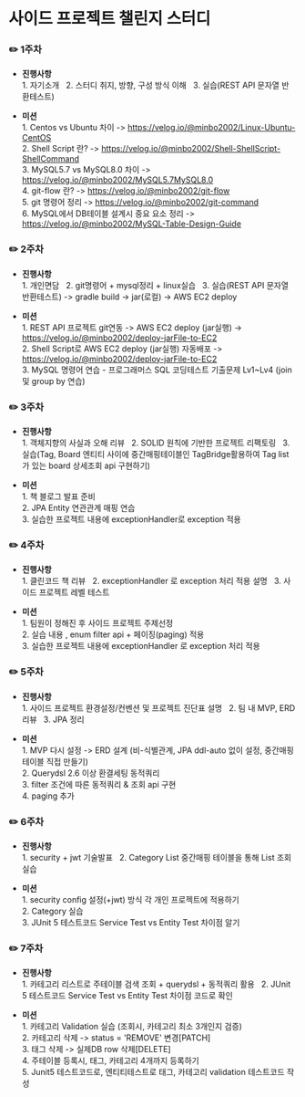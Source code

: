 # 사이드 프로젝트 챌린지 스터디

###  ✏️ 1주차
- **진행사항**
<br> 1. 자기소개 &nbsp; 2. 스터디 취지, 방향, 구성 방식 이해 &nbsp; 3. 실습(REST API 문자열 반환테스트)

- **미션**
<br> 1. Centos vs Ubuntu 차이 -> https://velog.io/@minbo2002/Linux-Ubuntu-CentOS
<br> 2. Shell Script 란? -> https://velog.io/@minbo2002/Shell-ShellScript-ShellCommand
<br> 3. MySQL5.7 vs MySQL8.0 차이 -> https://velog.io/@minbo2002/MySQL5.7MySQL8.0
<br> 4. git-flow 란? -> https://velog.io/@minbo2002/git-flow
<br> 5. git 명령어 정리 -> https://velog.io/@minbo2002/git-command
<br> 6. MySQL에서 DB테이블 설계시 중요 요소 정리 -> https://velog.io/@minbo2002/MySQL-Table-Design-Guide

###  ✏️ 2주차
- **진행사항**
<br> 1. 개인면담 &nbsp; 2. git명령어 + mysql정리 + linux실습 &nbsp; 3. 실습(REST API 문자열 반환테스트) -> gradle build -> jar(로컬) -> AWS EC2 deploy

- **미션**
<br> 1. REST API 프로젝트 git연동 -> AWS EC2 deploy (jar실행) -> https://velog.io/@minbo2002/deploy-jarFile-to-EC2
<br> 2. Shell Script로 AWS EC2 deploy (jar실행) 자동배포 -> https://velog.io/@minbo2002/deploy-jarFile-to-EC2
<br> 3. MySQL 명령어 연습 - 프로그래머스 SQL 코딩테스트 기출문제 Lv1~Lv4 (join 및 group by 연습)

###  ✏️ 3주차
- **진행사항**
<br> 1. 객체지향의 사실과 오해 리뷰 &nbsp; 2. SOLID 원칙에 기반한 프로젝트 리팩토링 &nbsp; 3. 실습(Tag, Board 엔티티 사이에 중간매핑테이블인 TagBridge활용하여 Tag list가 있는 board 상세조회 api 구현하기)

- **미션**
<br> 1. 책 블로그 발표 준비 
<br> 2. JPA Entity 연관관계 매핑 연습
<br> 3. 실습한 프로젝트 내용에 exceptionHandler로 exception 적용

###  ✏️ 4주차
- **진행사항**
  <br> 1. 클린코드 책 리뷰 &nbsp; 2. exceptionHandler 로 exception 처리 적용 설명 &nbsp; 3. 사이드 프로젝트 레벨 테스트

- **미션**
  <br> 1. 팀원이 정해진 후 사이드 프로젝트 주제선정
  <br> 2. 실습 내용 , enum filter api + 페이징(paging) 적용
  <br> 3. 실습한 프로젝트 내용에 exceptionHandler 로 exception 처리 적용

###  ✏️ 5주차
- **진행사항**
  <br> 1. 사이드 프로젝트 환경설정/컨벤션 및 프로젝트 진단표 설명 &nbsp; 2. 팀 내 MVP, ERD 리뷰 &nbsp; 3. JPA 정리

- **미션**
  <br> 1. MVP 다시 설정 -> ERD 설계 (비-식별관계, JPA ddl-auto 없이 설정, 중간매핑테이블 직접 만들기)
  <br> 2. Querydsl 2.6 이상 환결세팅 동적쿼리
  <br> 3. filter 조건에 따른 동적쿼리 & 조회 api 구현
  <br> 4. paging 추가

###  ✏️ 6주차
- **진행사항**
  <br> 1. security + jwt 기술발표 &nbsp; 2. Category List 중간매핑 테이블을 통해 List 조회실습

- **미션**
  <br> 1. security config 설정(+jwt) 방식 각 개인 프로젝트에 적용하기
  <br> 2. Category 실습
  <br> 3. JUnit 5 테스트코드 Service Test vs Entity Test 차이점 알기

###  ✏️ 7주차
- **진행사항**
  <br> 1. 카테고리 리스트로 주테이블 검색 조회 + querydsl + 동적쿼리 활용 &nbsp; 2. JUnit 5 테스트코드 Service Test vs Entity Test 차이점 코드로 확인

- **미션**
  <br> 1. 카테고리 Validation 실습 (조회시, 카테고리 최소 3개인지 검증)
  <br> 2. 카테고리 삭제 -> status = 'REMOVE' 변경[PATCH]
  <br> 3. 태그 삭제 -> 실제DB row 삭제[DELETE]
  <br> 4. 주테이블 등록시, 태그, 카테고리 4개까지 등록하기
  <br> 5. Junit5 테스트코드로, 엔티티테스트로 태그, 카테고리 validation 테스트코드 작성

